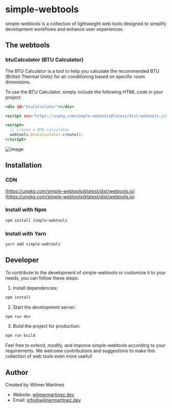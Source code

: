 # simple-webtools

simple-webtools is a collection of lightweight web tools designed to simplify development workflows and enhance user experiences.

## The webtools

### btuCalculator (BTU Calculator)

The BTU Calculator is a tool to help you calculate the recommended BTU (British Thermal Units) for air conditioning based on specific room dimensions.

To use the BTU Calculator, simply include the following HTML code in your project:

```.html
<div id="btuCalculator"></div>

<script src="https://unpkg.com/simple-webtools@latest/dist/webtools.js"></script>

<script>
  // Create a BTU calculator
  webtools.btuCalculator.create();
</script>
```

![image](https://github.com/wilmerm/webtools/assets/44853160/f8872ed1-de21-4195-b26f-8aed3b035caf)

## Installation

### CDN

[https://unpkg.com/simple-webtools@latest/dist/webtools.js](https://unpkg.com/simple-webtools@latest/dist/webtools.js)

### Install with Npm

```.sh
npm install simple-webtools
```

### Install with Yarn

```.sh
yarn add simple-webtools
```

## Developer

To contribute to the development of simple-webtools or customize it to your needs, you can follow these steps:

1. Install dependencies:

```.sh
npm install
```

2. Start the development server:

```.sh
npm run dev
```

3. Build the project for production:

```.sh
npm run build
```

Feel free to extend, modify, and improve simple-webtools according to your requirements. We welcome contributions and suggestions to make this collection of web tools even more useful!

## Author

Created by Wilmer Martinez

* Website: [wilmermartinez.dev](https://wilmermartinez.dev)
* Email: info@wilmermartinez.dev
